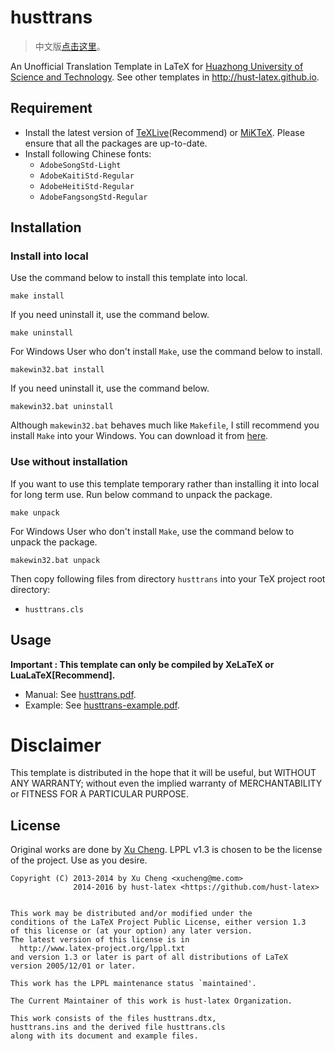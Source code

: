 husttrans
==========

>   中文版[点击这里](https://github.com/hust-latex/husttrans/blob/master/README.zh-cn.md)。

An Unofficial Translation Template in LaTeX for [Huazhong University of Science and Technology](http://www.hust.edu.cn). See other templates in <http://hust-latex.github.io>.

## Requirement

* Install the latest version of [TeXLive](http://www.tug.org/texlive/)(Recommend) or [MiKTeX](http://miktex.org/). Please ensure that all the packages are up-to-date.
* Install following Chinese fonts:
    * `AdobeSongStd-Light`
    * `AdobeKaitiStd-Regular`
    * `AdobeHeitiStd-Regular`
    * `AdobeFangsongStd-Regular`

## Installation

### Install into local

Use the command below to install this template into local.
```
make install
```
If you need uninstall it, use the command below.
```
make uninstall
```

For Windows User who don't install `Make`, use the command below to install.
```
makewin32.bat install
```
If you need uninstall it, use the command below.
```
makewin32.bat uninstall
```
Although `makewin32.bat` behaves much like `Makefile`, I still recommend you install `Make` into your Windows. You can download it from [here](http://gnuwin32.sourceforge.net/packages/make.htm).

### Use without installation

If you want to use this template temporary rather than installing it into local for long term use. Run below command to unpack the package.
```
make unpack
```
For Windows User who don't install `Make`, use the command below to unpack the package.
```
makewin32.bat unpack
```
Then copy following files from directory `husttrans` into your TeX project root directory:
* `husttrans.cls`

## Usage

**Important : This template can only be compiled by XeLaTeX or LuaLaTeX[Recommend].**

* Manual: See [husttrans.pdf](https://github.com/hust-latex/husttrans/raw/master/husttrans/husttrans.pdf).
* Example: See [husttrans-example.pdf](https://github.com/hust-latex/husttrans/raw/master/husttrans/husttrans-example.pdf).

# Disclaimer

This template is distributed in the hope that it will be useful, but WITHOUT ANY WARRANTY; without even the implied warranty of MERCHANTABILITY or FITNESS FOR A PARTICULAR PURPOSE.

## License

Original works are done by [Xu Cheng](https://github.com/xu-cheng). LPPL v1.3 is chosen to be the license of the project. Use as you desire.
```
Copyright (C) 2013-2014 by Xu Cheng <xucheng@me.com>
              2014-2016 by hust-latex <https://github.com/hust-latex>


This work may be distributed and/or modified under the
conditions of the LaTeX Project Public License, either version 1.3
of this license or (at your option) any later version.
The latest version of this license is in
  http://www.latex-project.org/lppl.txt
and version 1.3 or later is part of all distributions of LaTeX
version 2005/12/01 or later.

This work has the LPPL maintenance status `maintained'.

The Current Maintainer of this work is hust-latex Organization.

This work consists of the files husttrans.dtx,
husttrans.ins and the derived file husttrans.cls 
along with its document and example files.
```

